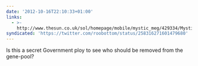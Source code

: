 ```yaml
---
date: '2012-10-16T22:10:33+01:00'
links:
  - >-
    http://www.thesun.co.uk/sol/homepage/mobile/mystic_meg/429334/Mystic-Meg-Love-Match.html
syndicated: 'https://twitter.com/roobottom/status/258316271601479680'
---
```

Is this a secret Government ploy to see who should be removed from the gene-pool? 
